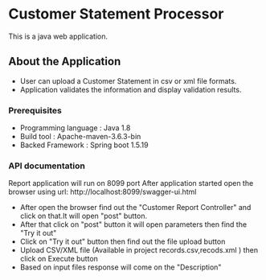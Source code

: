 # Customer Statement Processor
This is a java web application. 

## About the Application
* User can upload a Customer Statement in csv or xml file formats.
* Application validates the information and display validation results. 
 
### Prerequisites
* Programming language	:	Java 1.8
* Build tool	:	Apache-maven-3.6.3-bin 
* Backed Framework	:	Spring boot 1.5.19

### API documentation
Report application will run on 8099 port
After application started open the browser using url: http://localhost:8099/swagger-ui.html

* 	After open the browser find out the "Customer Report Controller" and click on that.It will 	open "post" button.
*	After that click on "post" button it will open parameters then find the "Try it out"
*	Click on "Try it out" button then find out the file upload button
*	Upload CSV/XML file (Available in project records.csv,recods.xml ) then click on Execute button
*	Based on input files response will come on the "Description"




